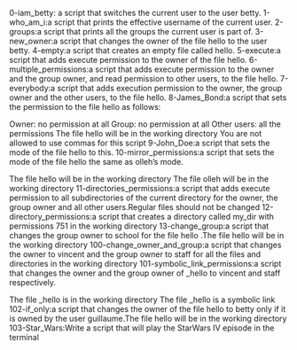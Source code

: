 0-iam_betty: a script that switches the current user to the user betty.
1-who_am_i:a script that prints the effective username of the current user.
2-groups:a script that prints all the groups the current user is part of.
3-new_owner:a script that changes the owner of the file hello to the user betty.
4-empty:a script that creates an empty file called hello.
5-execute:a script that adds execute permission to the owner of the file hello.
6-multiple_permissions:a script that adds execute permission to the owner and the group owner, and read permission to other users, to the file hello.
7-everybody:a script that adds execution permission to the owner, the group owner and the other users, to the file hello.
8-James_Bond:a script that sets the permission to the file hello as follows:

Owner: no permission at all
Group: no permission at all
Other users: all the permissions
The file hello will be in the working directory You are not allowed to use commas for this script
9-John_Doe:a script that sets the mode of the file hello to this.
10-mirror_permissions:a script that sets the mode of the file hello the same as olleh’s mode.

The file hello will be in the working directory
The file olleh will be in the working directory
11-directories_permissions:a script that adds execute permission to all subdirectories of the current directory for the owner, the group owner and all other users.Regular files should not be changed
12-directory_permissions:a script that creates a directory called my_dir with permissions 751 in the working directory
13-change_group:a script that changes the group owner to school for the file hello .The file hello will be in the working directory
100-change_owner_and_group:a script that changes the owner to vincent and the group owner to staff for all the files and directories in the working directory
101-symbolic_link_permissions:a script that changes the owner and the group owner of _hello to vincent and staff respectively.

The file _hello is in the working directory
The file _hello is a symbolic link
102-if_only:a script that changes the owner of the file hello to betty only if it is owned by the user guillaume.The file hello will be in the working directory
103-Star_Wars:Write a script that will play the StarWars IV episode in the terminal

